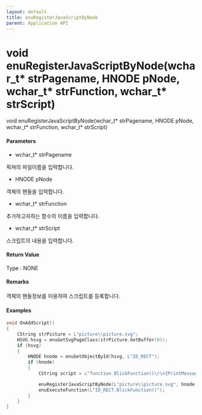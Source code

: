 ```yaml
---
layout: default
title: enuRegisterJavaScriptByNode
parent: Application API
---
```

# void enuRegisterJavaScriptByNode\(wchar\_t\* strPagename, HNODE pNode, wchar\_t\* strFunction, wchar\_t\* strScript\)

void enuRegisterJavaScriptByNode\(wchar\_t\* strPagename, HNODE pNode, wchar\_t\* strFunction, wchar\_t\* strScript\)

#### Parameters

* wchar\_t\* strPagename

픽쳐의 파일이름을 입력합니다.

* HNODE pNode

객체의 핸들을 입력합니다.

* wchar\_t\* strFunction

추가하고자하는 함수의 이름을 입력합니다.

* wchar\_t\* strScript

스크립트의 내용을 입력합니다.

#### Return Value

Type : NONE

#### Remarks

객체의 핸들정보를 이용하여 스크립트를 등록합니다.

#### Examples

```cpp
void OnAddScript()
{    
    CString strPicture = L"picture\\picture.svg";
    HSVG hsvg = enuGetSvgPageClass(strPicture.GetBuffer(0));
    if (hsvg)
    {
        HNODE hnode = enuGetObjectById(hsvg, L"ID_RECT");
        if (hnode)
        {
            CString script = L"function BlickFunction()\r\n{PrintMessage(\"call...\")\r\n}"        // javascript function

            enuRegisterJavaScriptByNode(L"picture\\picture.svg", hnode, L"BlickFunction", script.GetBuffer(0));
            enuExecuteFunction(L"ID_RECT.BlickFunction()");    
        }   
    }
}
```



